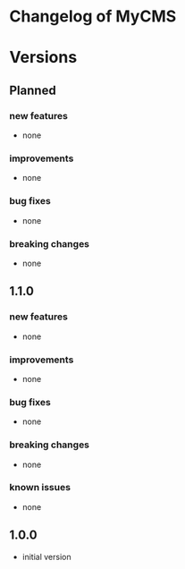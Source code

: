 # Changelog of MyCMS
 
# Versions
 
## Planned

### new features
- none

### improvements
- none

### bug fixes
- none 
 
### breaking changes
- none

## 1.1.0

### new features
- none

### improvements
- none

### bug fixes
- none
 
### breaking changes
- none

### known issues
- none


## 1.0.0
- initial version
